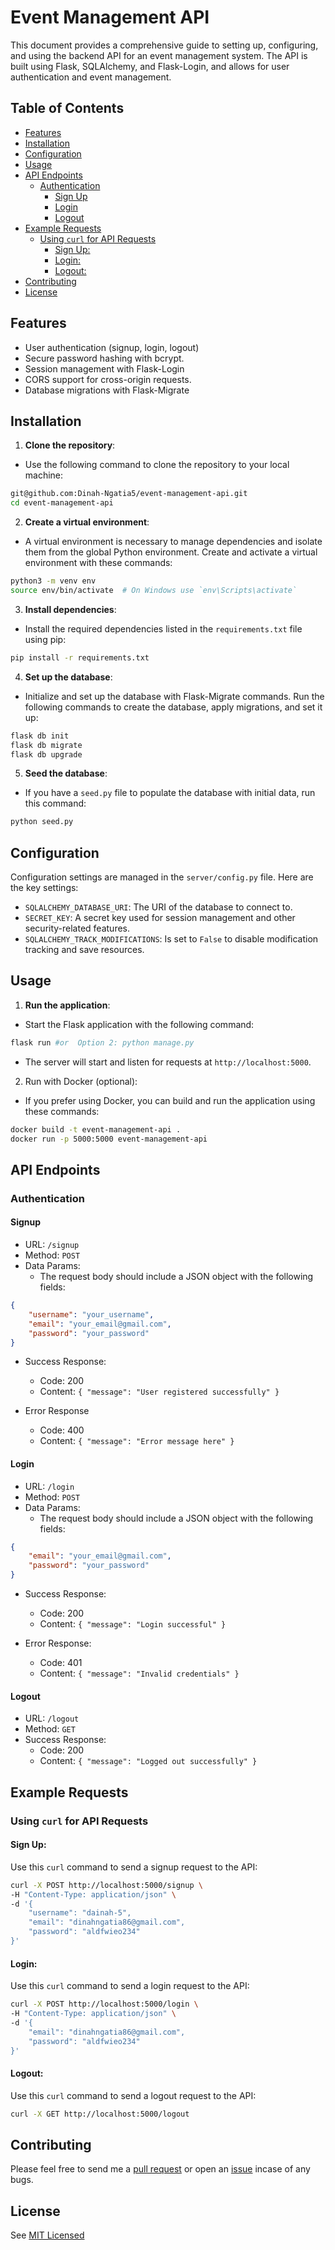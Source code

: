 # Event Management API

This document provides a comprehensive guide to setting up, configuring, and using the backend API for an event management system. The API is built using Flask, SQLAlchemy, and Flask-Login, and allows for user authentication and event management.

## Table of Contents

- [Features](https://github.com/Dinah-Ngatia5/event-management-api?tab=readme-ov-file#features)
- [Installation](https://github.com/Dinah-Ngatia5/event-management-api?tab=readme-ov-file#installation)
- [Configuration](https://github.com/Dinah-Ngatia5/event-management-api?tab=readme-ov-file#configuration)
- [Usage](https://github.com/Dinah-Ngatia5/event-management-api?tab=readme-ov-file#usage)
- [API Endpoints](https://github.com/Dinah-Ngatia5/event-management-api?tab=readme-ov-file#api-endpoints)
  - [Authentication](https://github.com/Dinah-Ngatia5/event-management-api?tab=readme-ov-file#authentication)
    - [Sign Up](https://github.com/Dinah-Ngatia5/event-management-api?tab=readme-ov-file#signup)
    - [Login](https://github.com/Dinah-Ngatia5/event-management-api?tab=readme-ov-file#login)
    - [Logout](https://github.com/Dinah-Ngatia5/event-management-api?tab=readme-ov-file#logout)
- [Example Requests](https://github.com/Dinah-Ngatia5/event-management-api?tab=readme-ov-file#example-requests)
  - [Using `curl` for API Requests](https://github.com/Dinah-Ngatia5/event-management-api?tab=readme-ov-file#using-curl-for-api-requests)
    - [Sign Up:](https://github.com/Dinah-Ngatia5/event-management-api?tab=readme-ov-file#sign-up)
    - [Login:](https://github.com/Dinah-Ngatia5/event-management-api?tab=readme-ov-file#login-1)
    - [Logout:](https://github.com/Dinah-Ngatia5/event-management-api?tab=readme-ov-file#logout-1)
- [Contributing](https://github.com/Dinah-Ngatia5/event-management-api?tab=readme-ov-file#contributing)
- [License](https://github.com/Dinah-Ngatia5/event-management-api?tab=readme-ov-file#license)

## Features

- User authentication (signup, login, logout)
- Secure password hashing with bcrypt.
- Session management with Flask-Login
- CORS support for cross-origin requests.
- Database migrations with Flask-Migrate

## Installation 

1. **Clone the repository**:

- Use the following command to clone the repository to your local machine:
  
```bash
git@github.com:Dinah-Ngatia5/event-management-api.git
cd event-management-api
```

2. **Create a virtual environment**:

- A virtual environment is necessary to manage dependencies and isolate them from the global Python environment. Create and activate a virtual environment with these commands:

```bash
python3 -m venv env
source env/bin/activate  # On Windows use `env\Scripts\activate`
```

3. **Install dependencies**:

- Install the required dependencies listed in the `requirements.txt` file using pip:

```bash
pip install -r requirements.txt

```

4. **Set up the database**:

- Initialize and set up the database with Flask-Migrate commands. Run the following commands to create the database, apply migrations, and set it up:

```csharp
flask db init
flask db migrate
flask db upgrade
```

5. **Seed the database**:

- If you have a `seed.py` file to populate the database with initial data, run this command:

```bash
python seed.py
```

## Configuration

Configuration settings are managed in the `server/config.py` file. Here are the key settings:

- `SQLALCHEMY_DATABASE_URI`: The URI of the database to connect to.
- `SECRET_KEY`: A secret key used for session management and other security-related features.
- `SQLALCHEMY_TRACK_MODIFICATIONS`: Is set to `False` to disable modification tracking and save resources.

## Usage

1. **Run the application**:

- Start the Flask application with the following command:

```bash
flask run #or  Option 2: python manage.py
```

- The server will start and listen for requests at `http://localhost:5000`.

2. Run with Docker (optional):

- If you prefer using Docker, you can build and run the application using these commands:

```bash
docker build -t event-management-api .
docker run -p 5000:5000 event-management-api

```

## API Endpoints

### Authentication

#### Signup

- URL: `/signup`
- Method: `POST`
- Data Params:
  - The request body should include a JSON object with the following fields:
  
```json
{
    "username": "your_username",
    "email": "your_email@gmail.com",
    "password": "your_password"
}

```

- Success Response:
  - Code: 200
  - Content: `{ "message": "User registered successfully" }`
  
- Error Response
  - Code: 400
  - Content: `{ "message": "Error message here" }`

#### Login

- URL: `/login`
- Method: `POST`
- Data Params:
  - The request body should include a JSON object with the following fields:
  
```json
{
    "email": "your_email@gmail.com",
    "password": "your_password"
}

```

- Success Response:
  - Code: 200
  - Content: `{ "message": "Login successful" }`
  
- Error Response:
  - Code: 401
  - Content: `{ "message": "Invalid credentials" }`


#### Logout

- URL: `/logout`
- Method: `GET`
- Success Response:
  - Code: 200
  - Content: `{ "message": "Logged out successfully" }`


## Example Requests

### Using `curl` for API Requests

#### Sign Up:

Use this `curl` command to send a signup request to the API:

```bash
curl -X POST http://localhost:5000/signup \
-H "Content-Type: application/json" \
-d '{
    "username": "dainah-5",
    "email": "dinahngatia86@gmail.com",
    "password": "aldfwieo234"
}'
```

#### Login:

Use this `curl` command to send a login request to the API:

```bash
curl -X POST http://localhost:5000/login \
-H "Content-Type: application/json" \
-d '{
    "email": "dinahngatia86@gmail.com",
    "password": "aldfwieo234"
}'

```

#### Logout:

Use this `curl` command to send a logout request to the API:

```bash
curl -X GET http://localhost:5000/logout

```

## Contributing

Please feel free to send me a [pull request](https://github.com/Dinah-Ngatia5/event-management-api/pulls) or open an [issue](https://github.com/Dinah-Ngatia5/event-management-api/issues) incase of any bugs.

## License 

See [MIT Licensed](https://github.com/Dinah-Ngatia5/event-management-api/blob/main/LICENSE)